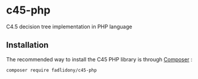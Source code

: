 # c45-php
C4.5 decision tree implementation in PHP language

## Installation

The recommended way to install the C45 PHP library is through [Composer](https://getcomposer.org) :

```bash
composer require fadlidony/c45-php
```
